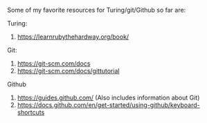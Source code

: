 Some of my favorite resources for Turing/git/Github so far are:

Turing:
1. https://learnrubythehardway.org/book/

Git:
1. https://git-scm.com/docs
2. https://git-scm.com/docs/gittutorial

Github
1. https://guides.github.com/ (Also includes information about Git)
2. https://docs.github.com/en/get-started/using-github/keyboard-shortcuts
